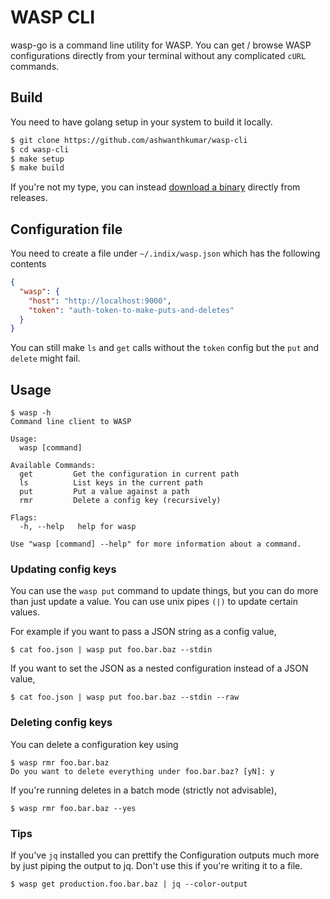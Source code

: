 # WASP CLI
wasp-go is a command line utility for WASP. You can get / browse WASP configurations directly from your terminal without any complicated `cURL` commands. 

## Build
You need to have golang setup in your system to build it locally. 

```bash
$ git clone https://github.com/ashwanthkumar/wasp-cli
$ cd wasp-cli
$ make setup
$ make build
```

If you're not my type, you can instead [download a binary](https://github.com/ashwanthkumar/wasp-cli/releases) directly from releases. 

## Configuration file
You need to create a file under `~/.indix/wasp.json` which has the following contents
```json
{
  "wasp": {
    "host": "http://localhost:9000",
    "token": "auth-token-to-make-puts-and-deletes"
  }
}
```

You can still make `ls` and `get` calls without the `token` config but the `put` and `delete` might fail. 

## Usage

```
$ wasp -h
Command line client to WASP

Usage:
  wasp [command]

Available Commands:
  get         Get the configuration in current path
  ls          List keys in the current path
  put         Put a value against a path
  rmr         Delete a config key (recursively)

Flags:
  -h, --help   help for wasp

Use "wasp [command] --help" for more information about a command.
```

### Updating config keys
You can use the `wasp put` command to update things, but you can do more than just update a value. You can use unix pipes `(|)` to update certain values. 

For example if you want to pass a JSON string as a config value, 
```
$ cat foo.json | wasp put foo.bar.baz --stdin
```

If you want to set the JSON as a nested configuration instead of a JSON value,
```
$ cat foo.json | wasp put foo.bar.baz --stdin --raw
```

### Deleting config keys
You can delete a configuration key using
```
$ wasp rmr foo.bar.baz
Do you want to delete everything under foo.bar.baz? [yN]: y
```

If you're running deletes in a batch mode (strictly not advisable),
```
$ wasp rmr foo.bar.baz --yes
```

### Tips
If you've `jq` installed you can prettify the Configuration outputs much more by just piping the output to jq. Don't use this if you're writing it to a file.
```
$ wasp get production.foo.bar.baz | jq --color-output
```
